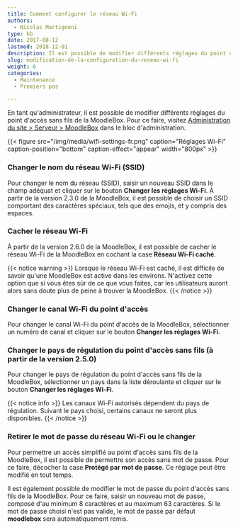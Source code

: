 ```yaml
---
title: Comment configurer le réseau Wi-Fi
authors:
  - Nicolas Martignoni
type: kb
date: 2017-08-12
lastmod: 2018-12-01
description: Il est possible de modifier différents réglages du point d'accès WiFi de la MoodleBox.
slug: modification-de-la-configuration-du-reseau-wi-fi
weight: 6
categories:
  - Maintenance
  - Premiers pas

---
```

En tant qu'administrateur, il est possible de modifier différents réglages du point d'accès sans fils de la MoodleBox. Pour ce faire, visitez [Administration du site > Serveur > MoodleBox][1] dans le bloc d'administration.

{{< figure src="/img/media/wifi-settings-fr.png" caption="Réglages Wi-Fi" caption-position="bottom" caption-effect="appear" width="800px" >}}

### Changer le nom du réseau Wi-Fi (SSID)

Pour changer le nom du réseau (SSID), saisir un nouveau SSID dans le champ adéquat et cliquer sur le bouton __Changer les réglages Wi-Fi__. À partir de la version 2.3.0 de la MoodleBox, il est possible de choisir un SSID comportant des caractères spéciaux, tels que des emojis, et y compris des espaces.

### Cacher le réseau Wi-Fi

À partir de la version 2.6.0 de la MoodleBox, il est possible de cacher le réseau Wi-Fi de la MoodleBox en cochant la case __Réseau Wi-Fi caché__.

{{< notice warning >}}
Lorsque le réseau Wi-Fi est caché, il est difficile de savoir qu'une MoodleBox est active dans les environs. N'activez cette option que si vous êtes sûr de ce que vous faites, car les utilisateurs auront alors sans doute plus de peine à trouver la MoodleBox.
{{< /notice >}}

### Changer le canal Wi-Fi du point d'accès

Pour changer le canal Wi-Fi du point d'accès de la MoodleBox, sélectionner un numéro de canal et cliquer sur le bouton __Changer les réglages Wi-Fi__.

### Changer le pays de régulation du point d'accès sans fils (à partir de la version 2.5.0)

Pour changer le pays de régulation du point d'accès sans fils de la MoodleBox, sélectionner un pays dans la liste déroulante et cliquer sur le bouton __Changer les réglages Wi-Fi__.

{{< notice info >}}
Les canaux Wi-Fi autorisés dépendent du pays de régulation. Suivant le pays choisi, certains canaux ne seront plus disponibles.
{{< /notice >}}

### Retirer le mot de passe du réseau Wi-Fi ou le changer

Pour permettre un accès simplifié au point d'accès sans fils de la MoodleBox, il est possible de permettre son accès sans mot de passe. Pour ce faire, décocher la case __Protégé par mot de passe__. Ce réglage peut être modifié en tout temps.

Il est également possible de modifier le mot de passe du point d'accès sans fils de la MoodleBox. Pour ce faire, saisir un nouveau mot de passe, composé d'au minimum 8 caractères et au maximum 63 caractères. Si le mot de passe choisi n'est pas valide, le mot de passe par défaut __moodlebox__ sera automatiquement remis.

 [1]: http://moodlebox.home/admin/tool/moodlebox/index.php
